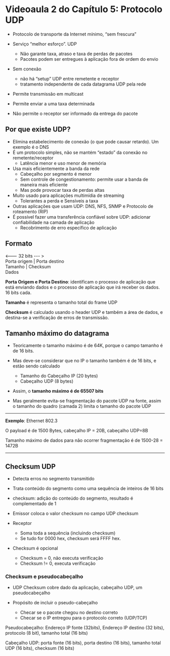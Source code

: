 # Videoaula 2 do Capítulo 5: Protocolo UDP

- Protocolo de transporte da Internet mínimo, “sem frescura”
- Serviço “melhor esforço”. UDP
  - Não garante taxa, atraso e taxa de perdas de pacotes
  - Pacotes podem ser entregues à aplicação fora de ordem do envio

- Sem conexão
  - não há “setup” UDP entre remetente e receptor
  - tratamento independente de cada datagrama UDP pela rede

- Permite transmissão em multicast

- Permite enviar a uma taxa determinada

- Não permite o receptor ser informado da entrega do pacote

## Por que existe UDP?

- Elimina estabelecimento de conexão (o que pode causar retardo). Um exemplo é o DNS
- É um protocolo simples, não se mantém “estado” da conexão no remetente/receptor
  - Latência menor e uso menor de memória
- Usa mais eficientemente a banda da rede
  - Cabeçalho por segmento é menor
  - Sem controle de congestionamento: permite usar a banda de maneira mais eficiente
  - Mas pode provocar taxa de perdas altas
- Muito usado para aplicações multimídia de streaming
  - Tolerantes a perda e Sensíveis a taxa
- Outras aplicações que usam UDP: DNS, NFS, SNMP e Protocolo de roteamento (RIP)
- É possível fazer uma transferência confiável sobre UDP: adicionar confiabilidade na camada de aplicação
  - Recobrimento de erro específico de aplicação

## Formato

<--- 32 bits --- >  
Porta origem | Porta destino  
Tamanho | Checksum  
Dados

**Porta Origem e Porta Destino**: identificam o processo de aplicação que está enviando dados e o processo de aplicação que irá receber os dados. 16 bits cada.

**Tamanho** é representa o tamanho total do frame UDP

**Checksum** é calculado usando o header UDP e também a área de dados, e destina-se a verificação de erros de transmissão.

## Tamanho máximo do datagrama

- Teoricamente o tamanho máximo é de 64K, porque o campo tamanho é de 16 bits.

- Mas deve-se considerar que no IP o tamanho também é de 16 bits, e estão sendo calculado
  - Tamanho do Cabeçalho IP (20 bytes)
  - Cabeçalho UDP (8 bytes)
- Assim, o **tamanho máximo é de 65507 bits**
- Mas geralmente evita-se fragmentação do pacote UDP na fonte, assim o tamanho do quadro (camada 2) limita o tamanho do pacote UDP

---
**Exemplo**: Ethernet 802.3

O payload é de 1500 Bytes, cabeçalho IP = 20B, cabeçalho UDP=8B

Tamanho máximo de dados para não ocorrer fragmentação é de 1500-28 = 1472B

---

## Checksum UDP

- Detecta erros no segmento transmitido

- Trata conteúdo do segmento como uma sequência de inteiros de 16 bits

- checksum: adição do conteúdo do segmento, resultado é complementado de 1

- Emissor coloca o valor checksum no campo UDP checksum

- Receptor
  - Soma toda a sequência (incluindo checksum)
  - Se tudo for 0000 hex, checksum será FFFF hex.

- Checksum é opcional
  - Checksum = 0, não executa verificação
  - Checksum != 0, executa verificação

### Checksum e pseudocabeçalho

- UDP Checksum cobre dado da aplicação, cabeçalho UDP, um pseudocabeçalho

- Propósito de incluir o pseudo-cabeçalho
  - Checar se o pacote chegou no destino correto
  - Checar se o IP entregou para o protocolo correto (UDP/TCP)

Pseudocabeçalho: Endereço IP fonte (32bits), Endereço IP destino (32 bits), protocolo (8 bit), tamanho total (16 bits)

Cabeçalho UDP: porta fonte (16 bits), porta destino (16 bits), tamanho total UDP (16 bits), checksum (16 bits)
